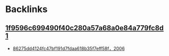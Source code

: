 
# Backlinks
## [1f9596c699490f40c280a57a68a0e84a779fc8d1](1f9596c699490f40c280a57a68a0e84a779fc8d1.md)
- [86275dd4124fc47bf191d7fdaa618b35f7eff58f，2006](86275dd4124fc47bf191d7fdaa618b35f7eff58f，2006.md)

